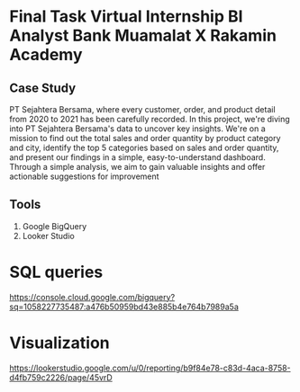 # Final Task Virtual Internship BI Analyst Bank Muamalat X Rakamin Academy
## Case Study
PT Sejahtera Bersama, where every customer, order, and product detail from 2020 to 2021 has been carefully recorded. In this project, we're diving into PT Sejahtera Bersama's data to uncover key insights. We're on a mission to find out the total sales and order quantity by product category and city, identify the top 5 categories based on sales and order quantity, and present our findings in a simple, easy-to-understand dashboard. Through a simple analysis, we aim to gain valuable insights and offer actionable suggestions for improvement
## Tools
1. Google BigQuery
2. Looker Studio
   
# SQL queries
https://console.cloud.google.com/bigquery?sq=1058227735487:a476b50959bd43e885b4e764b7989a5a

# Visualization
https://lookerstudio.google.com/u/0/reporting/b9f84e78-c83d-4aca-8758-d4fb759c2226/page/45vrD
